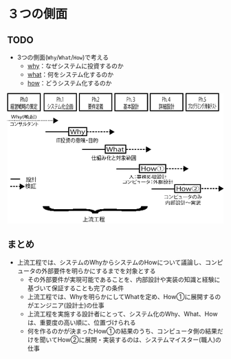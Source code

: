 # ３つの側面

## TODO

* 3つの側面(`Why`/`What`/`How`)で考える
    * [why](01_why)：なぜシステムに投資するのか
    * [what](02_what)：何をシステム化するのか
    * [how](03_how)：どうシステム化するのか

![why_what_how](image/why_what_how.gif)

## まとめ

* 上流工程では、システムのWhyからシステムのHowについて議論し、コンピュータの外部要件を明らかにするまでを対象とする
    * その外部要件が実現可能であることを、内部設計や実装の知識と経験に基づいて保証することも完了の条件
    * 上流工程では、Whyを明らかにしてWhatを定め、How①に展開するのがエンジニア(設計士)の仕事
    * 上流工程を実施する設計者にとって、システム化のWhy、What、Howは、重要度の高い順に、位置づけられる
    * 何を作るのかが決まったHow①の結果のうち、コンピュータ側の結果だけを聞いてHow②に展開・実装するのは、システムマイスター(職人)の仕事
